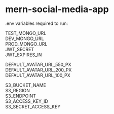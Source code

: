 # mern-social-media-app

.env variables required to run:<br />

TEST_MONGO_URL<br />
DEV_MONGO_URL<br />
PROD_MONGO_URL<br />
JWT_SECRET<br />
JWT_EXPIRES_IN<br />

DEFAULT_AVATAR_URL_550_PX<br />
DEFAULT_AVATAR_URL_200_PX<br />
DEFAULT_AVATAR_URL_100_PX<br />

S3_BUCKET_NAME<br />
S3_REGION<br />
S3_ENDPOINT<br />
S3_ACCESS_KEY_ID<br />
S3_SECRET_ACCESS_KEY<br />
